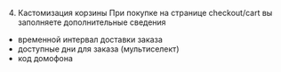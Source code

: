 4) Кастомизация корзины
При покупке на странице checkout/cart вы заполняете дополнительные сведения
- временной интервал доставки заказа
- доступные дни для заказа (мультиселект)
- код домофона

